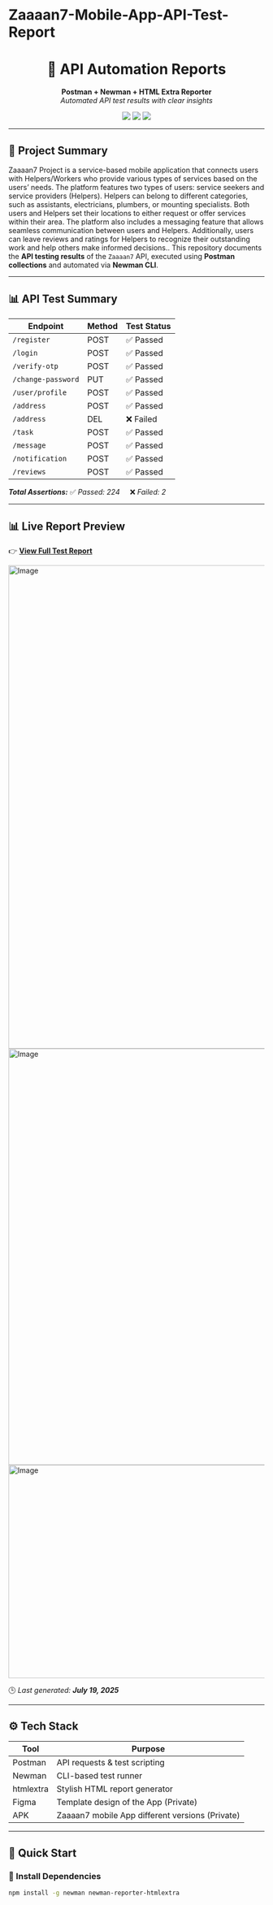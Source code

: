 # Zaaaan7-Mobile-App-API-Test-Report

<h1 align="center">🧪 API Automation Reports</h1>
<p align="center">
  <b>Postman + Newman + HTML Extra Reporter</b><br/>
  <i>Automated API test results with clear insights</i>
</p>

<p align="center">
  <img src="https://img.shields.io/badge/Postman-API-orange?style=flat-square" />
  <img src="https://img.shields.io/badge/Newman-Automation-blue?style=flat-square" />
  <img src="https://img.shields.io/badge/Status-Active-brightgreen?style=flat-square" />
</p>

---

## 📌 Project Summary

Zaaaan7 Project is a service-based mobile application that connects users with Helpers/Workers who provide various types of services based on the users’ needs. The platform features two types of users: service seekers and service providers (Helpers). Helpers can belong to different categories, such as assistants, electricians, plumbers, or mounting specialists.
Both users and Helpers set their locations to either request or offer services within their area. The platform also includes a messaging feature that allows seamless communication between users and Helpers. Additionally, users can leave reviews and ratings for Helpers to recognize their outstanding work and help others make informed decisions.. This repository documents the **API testing results** of the `Zaaaan7` API, executed using **Postman collections** and automated via **Newman CLI**.

---
## 📊 API Test Summary

| Endpoint             | Method | Test Status |
|----------------------|--------|-------------|
| `/register`          | POST   | ✅ Passed    |
| `/login`             | POST   | ✅ Passed    |
| `/verify-otp`        | POST   | ✅ Passed    |
| `/change-password`   | PUT    | ✅ Passed    |
| `/user/profile`      | POST    | ✅ Passed    |
| `/address`      | POST    | ✅ Passed    |
| `/address`  | DEL    | ❌ Failed    |
| `/task`      | POST    | ✅ Passed    |
| `/message`      | POST    | ✅ Passed    |
| `/notification`      | POST    | ✅ Passed    |
| `/reviews`      | POST    | ✅ Passed    |

_**Total Assertions:**_ 
✅ _Passed: 224_ &nbsp;&nbsp;&nbsp;&nbsp;❌ _Failed: 2_


---
## 📊 Live Report Preview

👉 **[View Full Test Report](https://github.com/MdTajwarAliRumman/Zaaaan7-Mobile-App-API-Test-Report/blob/main/Project_Zaaaan7_API_Test_Report_Tajwar.html)**

<img width="1073" height="952" alt="Image" src="https://github.com/user-attachments/assets/b477d2f6-51cd-4cd3-98ca-b9a6b61ee247" />
<img width="1077" height="820" alt="Image" src="https://github.com/user-attachments/assets/bc2f20f8-51d3-4afe-99ef-56354647b7b8" />
<img width="1076" height="420" alt="Image" src="https://github.com/user-attachments/assets/dd7c6dd4-952b-447f-8c24-ec84d0115a92" />




🕒 _Last generated: **July 19, 2025**_  

---

## ⚙️ Tech Stack

| Tool     | Purpose                       |
|----------|-------------------------------|
| Postman  | API requests & test scripting |
| Newman   | CLI-based test runner         |
| htmlextra | Stylish HTML report generator |
| Figma | Template design of the App (Private) |
| APK | Zaaaan7 mobile App different versions (Private)|

---

## 🚀 Quick Start

### 🔧 Install Dependencies

```bash
npm install -g newman newman-reporter-htmlextra

